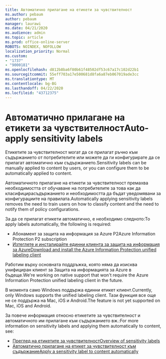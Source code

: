 ```yaml
---
title: Автоматично прилагане на етикети за чувствителност
ms.author: pebaum
author: pebaum
manager: laurawi
ms.date: 04/21/2020
ms.audience: admin
ms.topic: article
ms.prod: office-online-server
ROBOTS: NOINDEX, NOFOLLOW
localization_priority: Normal
ms.custom:
- "1737"
- "9000181"
ms.openlocfilehash: d812b8ba6f80b61f48502df53c67a17c102d22b1
ms.sourcegitcommit: 55eff703a17e500681d8fa6a87eb067019ade3cc
ms.translationtype: MT
ms.contentlocale: bg-BG
ms.lasthandoff: 04/22/2020
ms.locfileid: "43712375"
---
```

# <a name="auto-apply-sensitivity-labels"></a><span data-ttu-id="fcff3-102">Автоматично прилагане на етикети за чувствителност</span><span class="sxs-lookup"><span data-stu-id="fcff3-102">Auto-apply sensitivity labels</span></span>

<span data-ttu-id="fcff3-103">Етикетите за чувствителност могат да се прилагат ръчно към съдържанието от потребителите или можете да ги конфигурирате да се прилагат автоматично към съдържанието.</span><span class="sxs-lookup"><span data-stu-id="fcff3-103">Sensitivity labels can be manually applied to content by users, or you can configure them to be automatically applied to content.</span></span>

<span data-ttu-id="fcff3-104">Автоматичното прилагане на етикети за чувствителност премахва необходимостта от обучаване на потребителите за това как да класифицирасъдържанието и необходимостта да бъдат уведомявани за конфигурациите на правилата.</span><span class="sxs-lookup"><span data-stu-id="fcff3-104">Automatically applying sensitivity labels removes the need to train users on how to classify content and the need to notify them of policy configurations.</span></span>

<span data-ttu-id="fcff3-105">За да се прилагат етикети автоматично, е необходимо следното:</span><span class="sxs-lookup"><span data-stu-id="fcff3-105">To apply labels automatically, the following is required:</span></span>

- <span data-ttu-id="fcff3-106">Абонамент за защита на информация за Azure P2</span><span class="sxs-lookup"><span data-stu-id="fcff3-106">Azure Information Protection P2 subscription</span></span>
- [<span data-ttu-id="fcff3-107">Изтеглете и инсталирайте единни клиента за защита на информация за Azure</span><span class="sxs-lookup"><span data-stu-id="fcff3-107">Download and install the Azure Information Protection unified labeling client</span></span>](https://docs.microsoft.com/azure/information-protection/rms-client/install-unifiedlabelingclient-app)

<span data-ttu-id="fcff3-108">Работим върху основната поддръжка, която няма да изисква унифициран клиент за Защита на информацията за Azure в бъдеще.</span><span class="sxs-lookup"><span data-stu-id="fcff3-108">We're working on native support that won't require the Azure Information Protection unified labeling client in the future.</span></span>

<span data-ttu-id="fcff3-109">В момента само Windows поддържа единни етикет клиент.</span><span class="sxs-lookup"><span data-stu-id="fcff3-109">Currently, only Windows supports the unified labeling client.</span></span>  <span data-ttu-id="fcff3-110">Тази функция все още не се поддържа на Mac, iOS и Android.</span><span class="sxs-lookup"><span data-stu-id="fcff3-110">The feature is not yet supported on Mac, iOS and Android.</span></span>

<span data-ttu-id="fcff3-111">За повече информация относно етикетите за чувствителност и автоматичното им прилагане към съдържанието вж.:</span><span class="sxs-lookup"><span data-stu-id="fcff3-111">For more information on sensitivity labels and applying them automatically to content,  see:</span></span>

- [<span data-ttu-id="fcff3-112">Преглед на етикетите за чувствителност</span><span class="sxs-lookup"><span data-stu-id="fcff3-112">Overview of sensitivity labels</span></span>](https://docs.microsoft.com/office365/securitycompliance/sensitivity-labels)
- [<span data-ttu-id="fcff3-113">Автоматично прилагане на етикет за чувствителност към съдържание</span><span class="sxs-lookup"><span data-stu-id="fcff3-113">Apply a sensitivity label to content automatically</span></span>](https://docs.microsoft.com/office365/securitycompliance/apply_sensitivity_label_automatically)